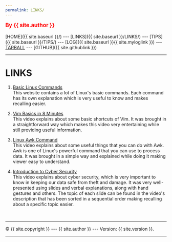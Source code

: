 ```yaml
---
permalink: LINKS/
---
```

<span style="color:red; font-weight:bold; font-size:larger;">By {{ site.author }}</span>
<br><br>
[HOME]({{ site.baseurl }}/) ---
[LINKS]({{ site.baseurl }}/LINKS/) ---
[TIPS]({{ site.baseurl }}/TIPS/) ---
[LOG]({{ site.baseurl }}{{ site.myloglink }}) ---
[TARBALL](SandBox/cbkadal.tar.xz) ---
[GITHUB]({{ site.githublink }})
<br>
<hr>

# LINKS

1. [Basic Linux Commands](https://linuxopsys.com/topics/basic-linux-commands)<br>
This website contains a lot of Linux's basic commands. Each command has its own explanation
which is very useful to know and makes recalling easier.

2. [Vim Basics in 8 Minutes](https://www.youtube.com/watch?v=ggSyF1SVFr4)<br>
This video explains about some basic shortcuts of Vim. It was brought in a straightforward way
which makes this video very entertaining while still providing useful information.

3. [Linux Awk Command](https://www.youtube.com/watch?v=9YOZmI-zWok)<br>
This video explains about some useful things that you can do with Awk. Awk is one of Linux's
powerful command that you can use to process data. It was brought in a simple way and
explained while doing it making viewer easy to understand.

4. [Introduction to Cyber Security](https://youtu.be/rcDO8km6R6c)<br>
This video explains about cyber security, which is very important to know in keeping our data
safe from theft and damage. It was very well-presented using slides and verbal explanations, along with
hand gestures and others. The topic of each slide can be found in the video's description that
has been sorted in a sequential order making recalling about a specific topic easier.

<br>
<hr>
&copy; {{ site.copyright }} --- {{ site.author }} --- Version: {{ site.version }}.
<hr>
<br>
